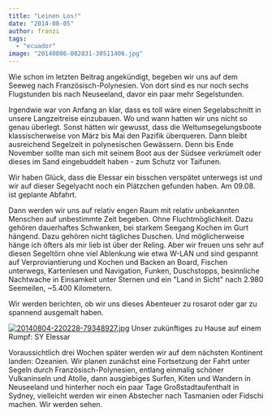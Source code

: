 ```yaml
---
title: "Leinen Los!"
date: "2014-08-05"
author: franzi
tags: 
  - "ecuador"
image: "20140806-082831-30511406.jpg"
---
```


Wie schon im letzten Beitrag angekündigt, begeben wir uns auf dem Seeweg nach Französisch-Polynesien. Von dort sind es nur noch sechs Flugstunden bis nach Neuseeland, davor ein paar mehr Segelstunden.

Irgendwie war von Anfang an klar, dass es toll wäre einen Segelabschnitt in unsere Langzeitreise einzubauen. Wo und wann hatten wir uns nicht so genau überlegt. Sonst hätten wir gewusst, dass die Weltumsegelungsboote klassischerweise von März bis Mai den Pazifik überqueren. Dann bleibt ausreichend Segelzeit in polynesischen Gewässern. Denn bis Ende November sollte man sich mit seinem Boot aus der Südsee verkrümelt oder dieses im Sand eingebuddelt haben - zum Schutz vor Taifunen.

Wir haben Glück, dass die Elessar ein bisschen verspätet unterwegs ist und wir auf dieser Segelyacht noch ein Plätzchen gefunden haben. Am 09.08. ist geplante Abfahrt.

Dann werden wir uns auf relativ engen Raum mit relativ unbekannten Menschen auf unbestimmte Zeit begeben. Ohne Fluchtmöglichkeit. Dazu gehören dauerhaftes Schwanken, bei starkem Seegang Kochen im Gurt hängend. Dazu gehören nicht tägliches Duschen. Und möglicherweise hänge ich öfters als mir lieb ist über der Reling. Aber wir freuen uns sehr auf diesen Segeltörn ohne viel Ablenkung wie etwa W-LAN und sind gespannt auf Verproviantierung und Kochen und Backen an Board, Fischen unterwegs, Kartenlesen und Navigation, Funken, Duschstopps, besinnliche Nachtwache in Einsamkeit unter Sternen und ein "Land in Sicht" nach 2.980 Seemeilen, ~5.400 Kilometern.

Wir werden berichten, ob wir uns dieses Abenteuer zu rosarot oder gar zu spannend ausgemalt haben.

[![20140804-220228-79348927.jpg](images/20140804-220228-79348927.jpg)](https://hafenstrand.wordpress.com/wp-content/uploads/2014/08/20140804-220228-79348927.jpg) Unser zukünftiges zu Hause auf einem Rumpf: SY Elessar

Voraussichtlich drei Wochen später werden wir auf dem nächsten Kontinent landen: Ozeanien. Wir planen zunächst eine Fortsetzung der Fahrt unter Segeln durch Französisch-Polynesien, entlang einmalig schöner Vulkaninseln und Atolle, dann ausgiebiges Surfen, Kiten und Wandern in Neuseeland und hinterher noch ein paar Tage Großstadtaufenthalt in Sydney, vielleicht werden wir einen Abstecher nach Tasmanien oder Fidschi machen. Wir werden sehen.
